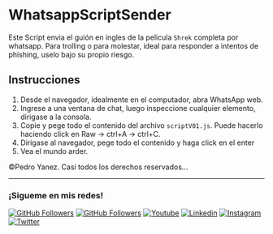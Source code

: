 # WhatsappScriptSender

Este Script envia el guión en ingles de la pelicula `Shrek` completa por whatsapp. Para trolling o para molestar, ideal para responder a intentos de phishing, uselo bajo su propio riesgo.

## Instrucciones

1. Desde el navegador, idealmente en el computador, abra WhatsApp web.
2. Ingrese a una ventana de chat, luego inspeccione cualquier elemento, dirigase a la consola.
3. Copie y pege todo el contenido del archivo `scriptV01.js`. Puede hacerlo haciendo click en Raw -> ctrl+A -> ctrl+C.
4. Dirigase al navegador, pege todo el contenido y haga click en el enter
5. Vea el mundo arder.

©Pedro Yanez. Casi todos los derechos reservados...

<hr/>

### ¡Sigueme en mis redes!

[![GitHub Followers](https://img.shields.io/github/followers/wotanCode?style=social)](https://github.com/wotanCode)
[![GitHub Followers](https://img.shields.io/github/stars/wotanCode?style=social)](https://github.com/wotanCode)
[![Youtube](https://img.shields.io/badge/Youtube-FF0000?&logo=Youtube&logoColor=white&labelColor=101010)](https://www.youtube.com/channel/UCwISu2hFg7EpOIZ8aV7iS6g?sub_confirmation=1)
[![Linkedin](https://img.shields.io/badge/Linkedin-00d8fd?&logo=linkedin&logoColor=white&labelColor=101010)](https://www.linkedin.com/in/pedro-yanez/)
[![Instagram](https://img.shields.io/badge/Instagram-E4405F?&logo=instagram&logoColor=white&labelColor=101010)](https://www.instagram.com/pedroelhumano/?theme=dark)
[![Twitter](https://img.shields.io/badge/Twitter-1DA1F2?&logo=twitter&logoColor=white&labelColor=101010)](https://www.twitter.com/pedroelhumano)
